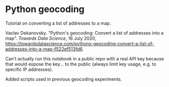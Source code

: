 # Python geocoding
Tutorial on converting a list of addresses to a map.

Vaclav Dekanovsky. "Python's geocoding: Convert a list of addresses into
a map". _Towards Data Science_, 16 July 2020,
https://towardsdatascience.com/pythons-geocoding-convert-a-list-of-addresses-into-a-map-f522ef513fd6.

Can't actually run this notebook in a public repo with a real API key because
that would expose the key... to the public (always limit key usage, e.g. to
specific IP addresses).

Added scripts used in previous geocoding experiments.

